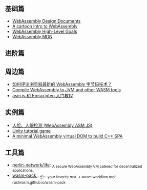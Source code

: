 ## 基础篇

* [WebAssembly Design Documents](https://github.com/WebAssembly/design)
* [A cartoon intro to WebAssembly](https://hacks.mozilla.org/2017/02/a-cartoon-intro-to-webassembly/)
* [WebAssembly High-Level Goals](http://webassembly.org/docs/high-level-goals/)
* [WebAssembly MDN](https://developer.mozilla.org/en-US/docs/WebAssembly)

## 进阶篇

## 周边篇

* [如何评论浏览器最新的 WebAssembly 字节码技术？](https://www.zhihu.com/question/31415286)
* [Compile WebAssembly to JVM and other WASM tools ](https://github.com/cretz/asmble)
* [asm.js 和 Emscripten 入门教程](http://www.ruanyifeng.com/blog/2017/09/asmjs_emscripten.html)

## 实例篇

* [人脸、人眼检测 (WebAssembly ASM JS)](https://websightjs.com/index.html)
* [Unity tutorial game ](http://webassembly.org/demo/)
* [A minimal WebAssembly virtual DOM to build C++ SPA](https://github.com/mbasso/asm-dom)

## 工具篇

* [perlin-network/life](https://github.com/perlin-network/life): <sub>A secure WebAssembly VM catered for decentralized applications.</sub>
* [wasm-pack ](https://github.com/rustwasm/wasm-pack): <sub>📦✨ your favorite rust -> wasm workflow tool! rustwasm.github.io/wasm-pack</sub>
